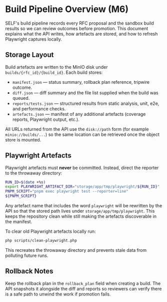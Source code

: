 # Build Pipeline Overview (M6)

SELF's build pipeline records every RFC proposal and the sandbox build results so we can review outcomes before promotion.
This document explains what the API writes, how artefacts are stored, and how to refresh Playwright captures locally.

## Storage Layout

Build artefacts are written to the MinIO disk under `builds/{rfc_id}/{build_id}`. Each build stores:

- `manifest.json` — status summary, rollback plan reference, tripwire outcome.
- `diff.json` — diff summary and the file list supplied when the build was queued.
- `reports/tests.json` — structured results from static analysis, unit, e2e, and performance checks.
- `artefacts.json` — manifest of any additional artefacts (coverage reports, Playwright output, etc.).

All URLs returned from the API use the `disk://path` form (for example `minio://builds/...`) so the same location can be
retrieved once the object store is mounted.

## Playwright Artefacts

Playwright artefacts must **never** be committed. Instead, direct the reporter to the throwaway directory:

```bash
RUN_ID=$(date +%s)
export PLAYWRIGHT_ARTIFACT_DIR="storage/app/tmp/playwright/${RUN_ID}"
PNPM_SCRIPT="pnpm exec playwright test --reporter=line"
${PNPM_SCRIPT}
```

Any artefact name that includes the word `playwright` will be rewritten by the API so that the stored path lives under
`storage/app/tmp/playwright`. This keeps the repository clean while still making the artefacts discoverable in the manifest.

To clear old Playwright artefacts locally run:

```bash
php scripts/clean-playwright.php
```

This recreates the throwaway directory and prevents stale data from polluting future runs.

## Rollback Notes

Keep the rollback plan in the `rollback_plan` field when creating a build. The API snapshots it alongside the diff and
reports so reviewers can verify there is a safe path to unwind the work if promotion fails.
